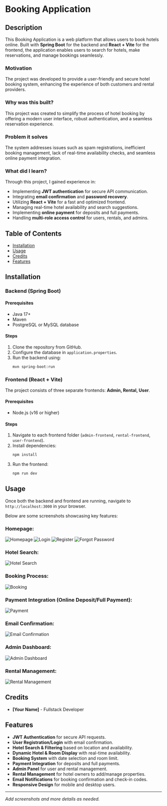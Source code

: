 # Booking Application

## Description
This Booking Application is a web platform that allows users to book hotels online. Built with **Spring Boot** for the backend and **React + Vite** for the frontend, the application enables users to search for hotels, make reservations, and manage bookings seamlessly.

### Motivation
The project was developed to provide a user-friendly and secure hotel booking system, enhancing the experience of both customers and rental providers.

### Why was this built?
This project was created to simplify the process of hotel booking by offering a modern user interface, robust authentication, and a seamless reservation experience.

### Problem it solves
The system addresses issues such as spam registrations, inefficient booking management, lack of real-time availability checks, and seamless online payment integration.

### What did I learn?
Through this project, I gained experience in:
- Implementing **JWT authentication** for secure API communication.
- Integrating **email confirmation** and **password recovery**.
- Utilizing **React + Vite** for a fast and optimized frontend.
- Managing real-time hotel availability and search suggestions.
- Implementing **online payment** for deposits and full payments.
- Handling **multi-role access control** for users, rentals, and admins.

## Table of Contents
- [Installation](#installation)
- [Usage](#usage)
- [Credits](#credits)
- [Features](#features)

## Installation

### Backend (Spring Boot)
#### Prerequisites
- Java 17+
- Maven
- PostgreSQL or MySQL database

#### Steps
1. Clone the repository from GitHub.
2. Configure the database in `application.properties`.
3. Run the backend using:
   ```sh
   mvn spring-boot:run
   ```

### Frontend (React + Vite)
The project consists of three separate frontends: **Admin, Rental, User**.

#### Prerequisites
- Node.js (v16 or higher)

#### Steps
1. Navigate to each frontend folder (`admin-frontend`, `rental-frontend`, `user-frontend`).
2. Install dependencies:
   ```sh
   npm install
   ```
3. Run the frontend:
   ```sh
   npm run dev
   ```

## Usage
Once both the backend and frontend are running, navigate to `http://localhost:3000` in your browser.

Below are some screenshots showcasing key features:

### Homepage:

![Homepage](https://github.com/user-attachments/assets/ff93ee46-9a0c-49c0-af9f-55e107c51b9e)
![Login](https://github.com/user-attachments/assets/e7fb170a-86f6-4533-9b0a-bd6d55d26d6b)
![Register](https://github.com/user-attachments/assets/032cfa94-9259-4fbe-97ed-e718ab9f7c11)
![Forgot Password](https://github.com/user-attachments/assets/32b33fc9-7ead-4e72-b7ff-fbe201971009)



### Hotel Search:

![Hotel Search](#)

### Booking Process:

![Booking](#)

### Payment Integration (Online Deposit/Full Payment):

![Payment](#)

### Email Confirmation:

![Email Confirmation](#)

### Admin Dashboard:

![Admin Dashboard](#)

### Rental Management:

![Rental Management](#)

## Credits
- **[Your Name]** - Fullstack Developer

## Features
- **JWT Authentication** for secure API requests.
- **User Registration/Login** with email confirmation.
- **Hotel Search & Filtering** based on location and availability.
- **Dynamic Hotel & Room Display** with real-time availability.
- **Booking System** with date selection and room limit.
- **Payment Integration** for deposits and full payments.
- **Admin Panel** for user and rental management.
- **Rental Management** for hotel owners to add/manage properties.
- **Email Notifications** for booking confirmation and check-in codes.
- **Responsive Design** for mobile and desktop users.

---

_Add screenshots and more details as needed._
